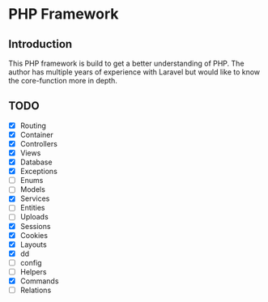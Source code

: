 # PHP Framework

## Introduction

This PHP framework is build to get a better understanding of PHP. The author has multiple years of experience with Laravel but would like to know the core-function more in depth.

## TODO

- [X] Routing
- [X] Container
- [X] Controllers
- [X] Views
- [X] Database
- [X] Exceptions
- [ ] Enums
- [ ] Models
- [X] Services
- [ ] Entities
- [ ] Uploads
- [X] Sessions
- [X] Cookies
- [X] Layouts
- [X] dd
- [ ] config
- [ ] Helpers
- [X] Commands
- [ ] Relations
